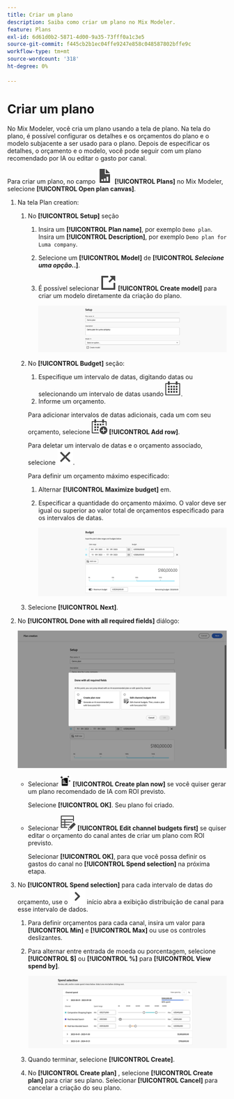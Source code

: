 ```yaml
---
title: Criar um plano
description: Saiba como criar um plano no Mix Modeler.
feature: Plans
exl-id: 6d61d0b2-5871-4d00-9a35-73fff0a1c3e5
source-git-commit: f445cb2b1ec04ffe9247e858c048587802bffe9c
workflow-type: tm+mt
source-wordcount: '318'
ht-degree: 0%

---
```



# Criar um plano

No Mix Modeler, você cria um plano usando a tela de plano. Na tela do plano, é possível configurar os detalhes e os orçamentos do plano e o modelo subjacente a ser usado para o plano. Depois de especificar os detalhes, o orçamento e o modelo, você pode seguir com um plano recomendado por IA ou editar o gasto por canal.

Para criar um plano, no campo ![PLan](../assets/icons/FileChart.svg) **[!UICONTROL Plans]** no Mix Modeler, selecione **[!UICONTROL Open plan canvas]**.

1. Na tela Plan creation:

   1. No **[!UICONTROL Setup]** seção

      1. Insira um **[!UICONTROL Plan name]**, por exemplo `Demo plan`. Insira um **[!UICONTROL Description]**, por exemplo `Demo plan for Luma company`.
      1. Selecione um **[!UICONTROL Model]** de **[!UICONTROL _Selecione uma opção._.]**.
      1. É possível selecionar ![LinkOut](../assets/icons/LinkOut.svg) **[!UICONTROL Create model]** para criar um modelo diretamente da criação do plano.

         ![Configuração do plano](../assets/plan-setup.png)

   1. No **[!UICONTROL Budget]** seção:

      1. Especifique um intervalo de datas, digitando datas ou selecionando um intervalo de datas usando ![Calendário](../assets/icons/Calendar.svg).
      1. Informe um orçamento.

      Para adicionar intervalos de datas adicionais, cada um com seu orçamento, selecione ![CalendárioAdicionar](../assets/icons/CalendarAdd.svg) **[!UICONTROL Add row]**.

      Para deletar um intervalo de datas e o orçamento associado, selecione ![Fechar](../assets/icons/Close.svg).

      Para definir um orçamento máximo especificado:

      1. Alternar **[!UICONTROL Maximize budget]** em.
      1. Especificar a quantidade do orçamento máximo. O valor deve ser igual ou superior ao valor total de orçamentos especificado para os intervalos de datas.

         ![Planejar orçamento](../assets/plan-budget.png)

   1. Selecione **[!UICONTROL Next]**.

1. No **[!UICONTROL Done with all required fields]** diálogo:

   ![Plano Concluído](../assets/plan-done-required-fields.png)

   * Selecionar <img src="../assets/icons/NewPlan.svg" width="25" /> **[!UICONTROL Create plan now]** se você quiser gerar um plano recomendado de IA com ROI previsto.

     Selecione **[!UICONTROL OK]**. Seu plano foi criado.


   * Selecionar ![EditarTabela](../assets/icons/TableEdit.svg) **[!UICONTROL Edit channel budgets first]** se quiser editar o orçamento do canal antes de criar um plano com ROI previsto.

     Selecionar **[!UICONTROL OK]**, para que você possa definir os gastos do canal no **[!UICONTROL Spend selection]** na próxima etapa.



1. No **[!UICONTROL Spend selection]** para cada intervalo de datas do orçamento, use o ![Divisa](../assets/icons/ChevronRight.svg) início abra a exibição distribuição de canal para esse intervalo de dados.

   1. Para definir orçamentos para cada canal, insira um valor para **[!UICONTROL Min]** e **[!UICONTROL Max]** ou use os controles deslizantes.

   1. Para alternar entre entrada de moeda ou porcentagem, selecione **[!UICONTROL $]** ou **[!UICONTROL %]** para **[!UICONTROL View spend by]**.

      ![Seleção de gastos](../assets/plan-spend-selection.png)

   1. Quando terminar, selecione **[!UICONTROL Create]**.

   1. No **[!UICONTROL Create plan]** , selecione **[!UICONTROL Create plan]** para criar seu plano. Selecionar **[!UICONTROL Cancel]** para cancelar a criação do seu plano.
